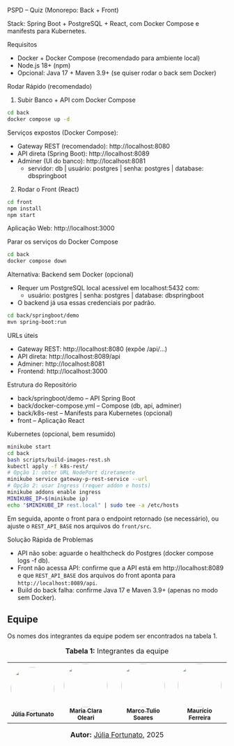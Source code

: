PSPD – Quiz (Monorepo: Back + Front)

Stack: Spring Boot + PostgreSQL + React, com Docker Compose e manifests para Kubernetes.

Requisitos
- Docker + Docker Compose (recomendado para ambiente local)
- Node.js 18+ (npm)
- Opcional: Java 17 + Maven 3.9+ (se quiser rodar o back sem Docker)

Rodar Rápido (recomendado)

1) Subir Banco + API com Docker Compose

```bash
cd back
docker compose up -d
```

Serviços expostos (Docker Compose):
- Gateway REST (recomendado): http://localhost:8080
- API direta (Spring Boot): http://localhost:8089
- Adminer (UI do banco): http://localhost:8081
  - servidor: db | usuário: postgres | senha: postgres | database: dbspringboot

2) Rodar o Front (React)

```bash
cd front
npm install
npm start
```

Aplicação Web: http://localhost:3000

Parar os serviços do Docker Compose

```bash
cd back
docker compose down
```

Alternativa: Backend sem Docker (opcional)
- Requer um PostgreSQL local acessível em localhost:5432 com:
  - usuário: postgres | senha: postgres | database: dbspringboot
- O backend já usa essas credenciais por padrão.

```bash
cd back/springboot/demo
mvn spring-boot:run
```

URLs úteis
- Gateway REST: http://localhost:8080 (expõe /api/...)
- API direta: http://localhost:8089/api
- Adminer: http://localhost:8081
- Frontend: http://localhost:3000

Estrutura do Repositório
- back/springboot/demo – API Spring Boot
- back/docker-compose.yml – Compose (db, api, adminer)
- back/k8s-rest – Manifests para Kubernetes (opcional)
- front – Aplicação React

Kubernetes (opcional, bem resumido)

```bash
minikube start
cd back
bash scripts/build-images-rest.sh
kubectl apply -f k8s-rest/
# Opção 1: obter URL NodePort diretamente
minikube service gateway-p-rest-service --url
# Opção 2: usar Ingress (requer addon e hosts)
minikube addons enable ingress
MINIKUBE_IP=$(minikube ip)
echo "$MINIKUBE_IP rest.local" | sudo tee -a /etc/hosts
```

Em seguida, aponte o front para o endpoint retornado (se necessário), ou ajuste o `REST_API_BASE` nos arquivos do `front/src`.

Solução Rápida de Problemas
- API não sobe: aguarde o healthcheck do Postgres (docker compose logs -f db).
- Front não acessa API: confirme que a API está em http://localhost:8089 e que `REST_API_BASE` dos arquivos do front aponta para `http://localhost:8089/api`.
- Build do back falha: confirme Java 17 e Maven 3.9+ (apenas no modo sem Docker).

## Equipe

Os nomes dos integrantes da equipe podem ser encontrados na tabela 1.

<div align="center">
<font size="3"><p style="text-align: center"><b>Tabela 1:</b> Integrantes da equipe</p></font>

<table>
  <tr>
    <td align="center"><a href="http://github.com/julia-fortunato"><img style="border-radius: 50%;" src="http://github.com/julia-fortunato.png" width="100px;" alt=""/><br /><sub><b>Júlia Fortunato</b></sub></a><br/><a href="Link git" title="Rocketseat"></a></td>
    <td align="center"><a href="http://github.com/Oleari19"><img style="border-radius: 50%;" src="http://github.com/Oleari19.png" width="100px;" alt=""/><br><sub><b>Maria Clara Oleari</b></sub></a><br/>
    <td align="center"><a href="https://github.com/MarcoTulioSoares"><img style="border-radius: 50%;" src="http://github.com/MarcoTulioSoares.png" width="100px;" alt=""/><br /><sub><b>Marco Tulio Soares</b></sub></a><br/><a href="Link git" title="Rocketseat"></a></td>
    <td align="center"><a href="https://github.com/mauricio-araujoo"><img style="border-radius: 50%;" src="https://github.com/mauricio-araujoo.png" width="100px;" alt=""/><br/><sub><b>Maurício Ferreira</b></sub></a><br/>

  </tr>
</table>

<font size="3"><p style="text-align: center"><b>Autor:</b> <a href="https://github.com/julia-fortunato">Júlia Fortunato</a>, 2025</p></font>

</div>
